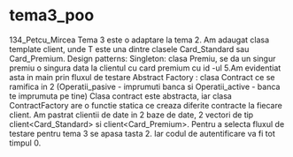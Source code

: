 # tema3_poo
134_Petcu_Mircea
Tema 3 este o adaptare la tema 2. Am adaugat clasa template<class T> client, unde T este una dintre clasele Card_Standard sau Card_Premium. 
  Design patterns:
  Singleton: clasa Premiu, se da un singur premiu o singura data la  clientul cu card premium cu id -ul 5.Am evidentiat asta in main prin fluxul de testare
  Abstract Factory : clasa Contract ce se ramifica in 2 (Operatii_pasive - imprumuti banca si Operatii_active - banca te imprumuta pe tine)
  Clasa contract este abstracta, iar clasa ContractFactory are o functie statica ce creaza diferite contracte la fiecare client.
  Am pastrat clientii de date in 2 baze de date, 2 vectori de tip client<Card_Standard> si client<Card_Premium>.
  Pentru a selecta fluxul de testare pentru tema 3 se apasa tasta 2. Iar codul de autentificare va fi tot timpul 0.
